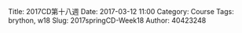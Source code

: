 Title: 2017CD第十八週
Date: 2017-03-12 11:00
Category: Course
Tags: brython, w18
Slug: 2017springCD-Week18
Author: 40423248


